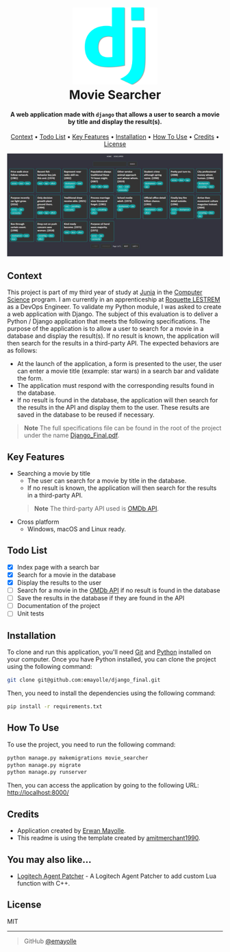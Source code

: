 
<h1 align="center">
  <br>
  <a href="https://github.com/emayolle/django_final"><img src="https://raw.githubusercontent.com/emayolle/django_final/main/git_images/logo.png" alt="Movie Searcher" width="200"></a>
  <br>
  Movie Searcher
  <br>
</h1>

<h4 align="center">A web application made with <code>django</code> that allows a user to search a movie by title and display the result(s).</h4>


<p align="center">
  <a href="#context">Context</a> •
  <a href="#todo-list">Todo List</a> •
  <a href="#key-features">Key Features</a> •
  <a href="#installation">Installation</a> •
  <a href="#how-to-use">How To Use</a> •
  <a href="#credits">Credits</a> •
  <a href="#license">License</a>
</p>

![screenshot](https://raw.githubusercontent.com/emayolle/django_final/main/git_images/exemple.gif)

## Context
This project is part of my third year of study at [Junia](https://junia.com/) in the [Computer Science](https://www.junia.com/fr/fiches-metiers/ingenieur-developpeur/) program. I am currently in an apprenticeship at [Roquette LESTREM](https://fr.roquette.com/) as a DevOps Engineer. To validate my Python module, I was asked to create a web application with Django. The subject of this evaluation is to deliver a Python / Django application that meets the following specifications. The purpose of the application is to allow a user to search for a movie in a database and display the result(s). If no result is known, the application will then search for the results in a third-party API. The expected behaviors are as follows:
- At the launch of the application, a form is presented to the user, the user can enter a movie title (example: star wars) in a search bar and validate the form.
- The application must respond with the corresponding results found in the database.
- If no result is found in the database, the application will then search for the results in the API and display them to the user. These results are saved in the database to be reused if necessary.

> **Note**
> The full specifications file can be found in the root of the project under the name [Django_Final.pdf](https://github.com/emayolle/django_final/blob/main/Django_Final.pdf).
## Key Features

* Searching a movie by title
  - The user can search for a movie by title in the database.
  - If no result is known, the application will then search for the results in a third-party API.
  > **Note**
  > The third-party API used is [OMDb API](http://www.omdbapi.com/).
* Cross platform
  - Windows, macOS and Linux ready.


## Todo List

- [x] Index page with a search bar
- [x] Search for a movie in the database
- [x] Display the results to the user
- [ ] Search for a movie in the [OMDb API](http://www.omdbapi.com/) if no result is found in the database
- [ ] Save the results in the database if they are found in the API
- [ ] Documentation of the project
- [ ] Unit tests

## Installation
To clone and run this application, you'll need [Git](https://git-scm.com) and [Python](https://www.python.org/downloads/) installed on your computer. Once you have Python installed, you can clone the project using the following command:
```bash
git clone git@github.com:emayolle/django_final.git
```
Then, you need to install the dependencies using the following command:
```bash
pip install -r requirements.txt
```

## How To Use
To use the project, you need to run the following command:
```bash
python manage.py makemigrations movie_searcher
python manage.py migrate
python manage.py runserver
```
Then, you can access the application by going to the following URL: [http://localhost:8000/](http://localhost:8000/)

<!-- 
> **Note**
> If you're using Linux Bash you can do `python manage.py shell < generate_data.py` to generate some data in the database.
-->

## Credits

- Application created by [Erwan Mayolle](https://github.com/emayolle).
- This readme is using the template created by [amitmerchant1990](https://github.com/amitmerchant1990).

## You may also like...

- [Logitech Agent Patcher](https://github.com/emayolle/Logitech-Agent-LUA-Patcher) - A Logitech Agent Patcher to add custom Lua function with C++.

## License

MIT

---

> GitHub [@emayolle](https://github.com/emayolle)

